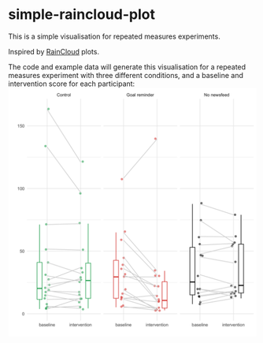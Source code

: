 # simple-raincloud-plot
This is a simple visualisation for repeated measures experiments.

Inspired by [RainCloud](https://github.com/RainCloudPlots/RainCloudPlots) plots.

The code and example data will generate this visualisation for a repeated measures experiment with three different conditions, and a baseline and intervention score for each participant:
![boxplot and connected data points for a repeated measures experiment with three different conditions, and a baseline and intervention score for each participant](example.png)
